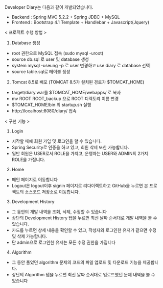 Developer Diary는 다음과 같이 개발되었습니다.

- Backend : Spring MVC 5.2.2 + Spring JDBC + MySQL
- Frontend : Bootstrap 4.1 Template + Handlebar + Javascript(Jquery)

< 프로젝트 수행 방법 >
1. Database 생성
  - root 권한으로 MySQL 접속 (sudo mysql -uroot)
  - source db.sql 로 user 및 database 생성
  - system mysql -useung -p 로 user 변경하고 use diary 로 database 선택
  - source table.sql로 테이블 생성
2. Tomcat 8.5로 배포 (TOMCAT 8.5가 설치된 경로가 $TOMCAT_HOME)
  - target/diary.war를 $TOMCAT_HOME/webapps/ 로 복사
  - mv ROOT ROOT_backup 으로 ROOT 디렉토리 이름 변경
  - $TOMCAT_HOME/bin 의 startup.sh 실행
  - http://localhost:8080/diary/ 접속

< 구현 기능 >
1. Login
- 시작할 때에 회원 가입 및 로그인을 할 수 있습니다.
- Spring Security로 인증을 하고 있고, 회원 삭제 또한 가능합니다.
- 일반 회원은 USER로서 ROLE을 가지고, 운영자는 USER와 ADMIN의 2가지 ROLE을 가집니다.

2. Home
- 메인 페이지로 이동합니다
- Logout은 logout이후 signin 페이지로 리다이렉트하고 GitHub을 누르면 본 프로젝트의 소스코드 저장소로 이동합니다.

3. Development History
- 그 동안의 개발 내역을 조회, 삭제, 수정할 수 있습니다
- 상단의 Development History 탭을 누르면 최신 날짜 순서대로 개발 내역을 볼 수 있습니다.
- 카드를 누르면 상세 내용을 확인할 수 있고, 작성자와 로그인한 유저가 같으면 수정 및 삭제 가능합니다.
- 단 admin으로 로그인한 유저는 모든 수정 권한을 가집니다

4. Algorithm
- 그 동안 풀었던 algorithm 문제의 코드의 파일 업로드 및 다운로드 기능을 제공합니다.
- 상단의 Algorithm 탭을 누르면 최신 날짜 순서대로 업로드했던 문제 내역을 볼 수 있습니다
